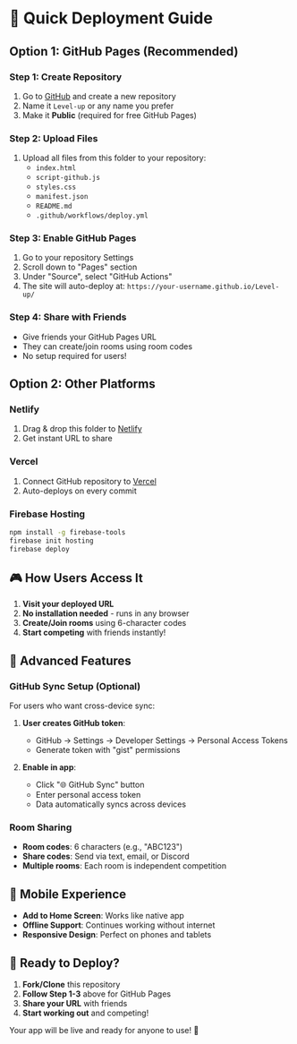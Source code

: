 # 🚀 Quick Deployment Guide

## Option 1: GitHub Pages (Recommended)

### Step 1: Create Repository
1. Go to [GitHub](https://github.com) and create a new repository
2. Name it `Level-up` or any name you prefer
3. Make it **Public** (required for free GitHub Pages)

### Step 2: Upload Files
1. Upload all files from this folder to your repository:
   - `index.html`
   - `script-github.js`
   - `styles.css`
   - `manifest.json`
   - `README.md`
   - `.github/workflows/deploy.yml`

### Step 3: Enable GitHub Pages
1. Go to your repository Settings
2. Scroll down to "Pages" section
3. Under "Source", select "GitHub Actions"
4. The site will auto-deploy at: `https://your-username.github.io/Level-up/`

### Step 4: Share with Friends
- Give friends your GitHub Pages URL
- They can create/join rooms using room codes
- No setup required for users!

## Option 2: Other Platforms

### Netlify
1. Drag & drop this folder to [Netlify](https://netlify.com)
2. Get instant URL to share

### Vercel
1. Connect GitHub repository to [Vercel](https://vercel.com)
2. Auto-deploys on every commit

### Firebase Hosting
```bash
npm install -g firebase-tools
firebase init hosting
firebase deploy
```

## 🎮 How Users Access It

1. **Visit your deployed URL**
2. **No installation needed** - runs in any browser
3. **Create/Join rooms** using 6-character codes
4. **Start competing** with friends instantly!

## 🔧 Advanced Features

### GitHub Sync Setup (Optional)
For users who want cross-device sync:

1. **User creates GitHub token**:
   - GitHub → Settings → Developer Settings → Personal Access Tokens
   - Generate token with "gist" permissions

2. **Enable in app**:
   - Click "🌐 GitHub Sync" button
   - Enter personal access token
   - Data automatically syncs across devices

### Room Sharing
- **Room codes**: 6 characters (e.g., "ABC123")
- **Share codes**: Send via text, email, or Discord
- **Multiple rooms**: Each room is independent competition

## 📱 Mobile Experience

- **Add to Home Screen**: Works like native app
- **Offline Support**: Continues working without internet
- **Responsive Design**: Perfect on phones and tablets

## 🎯 Ready to Deploy?

1. **Fork/Clone** this repository
2. **Follow Step 1-3** above for GitHub Pages
3. **Share your URL** with friends
4. **Start working out** and competing!

Your app will be live and ready for anyone to use! 🚀
